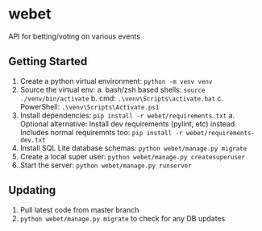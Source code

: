# webet

API for betting/voting on various events

## Getting Started

1. Create a python virtual environment: `python -m venv venv`
2. Source the virtual env:
  a. bash/zsh based shells: `source ./venv/bin/activate`
  b. cmd: `.\venv\Scripts\activate.bat`
  c. PowerShell: `.\venv\Scripts\Activate.ps1`
3. Install dependencies: `pip install -r webet/requirements.txt`
  a. Optional alternative: Install dev requirements (pylint, etc) instead. Includes normal requiremnts too: `pip install -r webet/requirements-dev.txt`
4. Install SQL Lite database schemas: `python webet/manage.py migrate`
5. Create a local super user: `python webet/manage.py createsuperuser`
6. Start the server: `python webet/manage.py runserver`

## Updating

1. Pull latest code from master branch
2. `python webet/manage.py migrate` to check for any DB updates
